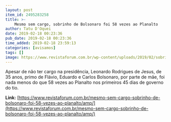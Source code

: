 ```yaml
---
layout: post
item_id: 2495283258
title: >-
    Mesmo sem cargo, sobrinho de Bolsonaro foi 58 vezes ao Planalto
author: Tatu D'Oquei
date: 2019-02-18 00:23:36
pub_date: 2019-02-18 00:23:36
time_added: 2019-02-18 23:59:13
categories: [avisamos]
tags: []
image: https://www.revistaforum.com.br/wp-content/uploads/2019/02/sobrinho.jpg
---
```


Apesar de não ter cargo na presidência, Leonardo Rodrigues de Jesus, de 35 anos, primo de Flávio, Eduardo e Carlos Bolsonaro, por parte de mãe, foi nada menos do que 58 vezes ao Planalto nos primeiros 45 dias de governo do tio.

**Link:** [https://www.revistaforum.com.br/mesmo-sem-cargo-sobrinho-de-bolsonaro-foi-58-vezes-ao-planalto/amp/](https://www.revistaforum.com.br/mesmo-sem-cargo-sobrinho-de-bolsonaro-foi-58-vezes-ao-planalto/amp/)

